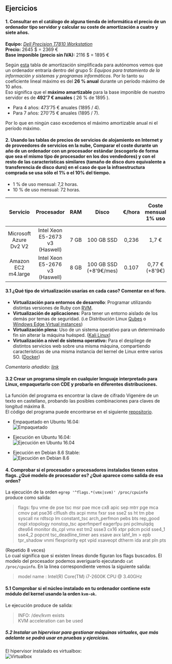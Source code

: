 ## Ejercicios

#### 1. Consultar en el catálogo de alguna tienda de informática el precio de un ordenador tipo servidor y calcular su coste de amortización a cuatro y siete años.

**Equipo:** [*Dell Precision T7810 Workstation*](https://www.theserverstore.com/content/dell-precision-t7810-workstation)  
**Precio:** 2645 $ = 2369 €  
**Base imponible (precio sin IVA):** 2116 $ = 1895 €

Según [esta](https://ayuda.cuentica.com/tabla-anos-porcentajes-amortizacion-simplificada-autonomos-y-profesionales/) tabla de amortización simplificada para autónomos vemos que un ordenador entraría dentro del grupo 5: *Equipos para tratamiento de la información y sistemas y programas informáticos*.
Por lo tanto su coeficiente lineal máximo es del **26 % anual** durante un período máximo de 10 años.  
Eso significa que el **máximo amartizable** para la base imponible de nuestro servidor es de **492'7 € anuales** ( 26 % de 1895 ).

* Para 4 años: 473'75 € anuales (1895 / 4).
* Para 7 años: 270'75 € anuales (1895 / 7).

Por lo que en ningún caso excedemos el máximo amortizable anual ni el período máximo.

#### 2. Usando las tablas de precios de servicios de alojamiento en Internet y de proveedores de servicios en la nube, Comparar el coste durante un año de un ordenador con un procesador estándar (escogerlo de forma que sea el mismo tipo de procesador en los dos vendedores) y con el resto de las características similares (tamaño de disco duro equivalente a transferencia de disco duro) en el caso de que la infraestructura comprada se usa sólo el 1% o el 10% del tiempo.

* 1 % de uso mensual: 7,2 horas.
* 10 % de uso mensual: 72 horas.

| Servicio  | Procesador | RAM | Disco | €/hora | Coste mensual 1% uso | Coste mensual 10% uso |
|:-:|:-:|:-:|:-:|:-:|:-:|:-:|
| Microsoft Azure Dv2 V2  | Intel Xeon E5-2673 v3 (Haswell) | 7 GB | 100 GB SSD | 0,236 | 1,7 € | 17 € |  
| Amazon EC2 m4.large | Intel Xeon E5-2676 v3 (Haswell) | 8 GB | 100 GB SSD (+8'9€/mes)| 0.107 | 0,77 € (+8'9€) | 16,6 € (con disco) | |

#### 3.1 ¿Qué tipo de virtualización usarías en cada caso? Comentar en el foro.
* **Virtualización para entornos de desarrollo**: Programar utilizando distintas versiones de Ruby con [RVM](https://rvm.io/rvm/basics).
*  **Virtualización de aplicaciones**: Para tener un entorno aislado de los demás por temas de seguridad. (i.e Distribución Linux [Qubes](https://www.qubes-os.org/) o [Windows Edge Virtual instances](http://arstechnica.com/information-technology/2016/09/windows-10-will-soon-run-edge-in-a-virtual-machine-to-keep-you-safe/))
* **Virtualización plena**: Uso de un sistema operativo para un determinado fin sin alterar la máquina huésped. ([Kali Linux](http://es.docs.kali.org/general-use-es/kali-linux-en-virtual-box))
*  **Virtualización a nivel de sistema operativo:** Para el despliege de distintos servicios web sobre una misma máquina, compartiendo características de una misma instancia del kernel de Linux entre varios SO. ([Docker](https://es.wikipedia.org/wiki/Docker_(software)))

*Comentario añadido: [link](https://github.com/JJ/IV16-17/issues/1)*

#### 3.2 Crear un programa simple en cualquier lenguaje interpretado para Linux, empaquetarlo con CDE y probarlo en diferentes distribuciones.

La función del programa es encontrar la clave de cifrado Vigenére de un texto en castellano, probando las posibles combinaciones para claves de longitud máxima 8.  
El código del programa puede encontrarse en el siguiente [repositorio](https://github.com/MarFerPra/vigenere-cracker).

* Empaquetado en Ubuntu 16.04:  
![Empaquetado](http://i1268.photobucket.com/albums/jj576/marcofp0/enpaquetado-cde_zpshiwg3ffz.jpg)

* Ejecución en Ubuntu 16.04:  
![Ejecución en Ubuntu 16.04](http://i1268.photobucket.com/albums/jj576/marcofp0/en-ubuntu_zpsxuibsgpu.jpg)

* Ejecución en Debian 8.6 Stable:  
![Ejecución en Debian 8.6](http://i1268.photobucket.com/albums/jj576/marcofp0/en-debian_zpstxeoirfe.jpg)

#### 4. Comprobar si el procesador o procesadores instalados tienen estos flags. ¿Qué modelo de procesador es? ¿Qué aparece como salida de esa orden?

La ejecución de la orden ``` egrep '^flags.*(vmx|svm)' /proc/cpuinfo ``` produce como salida:  

> flags: fpu vme de pse tsc msr pae mce cx8 apic sep mtrr pge mca cmov pat pse36 clflush dts
acpi mmx fxsr sse sse2 ss ht tm pbe syscall nx rdtscp lm constant_tsc arch_perfmon pebs bts
rep_good nopl xtopology nonstop_tsc aperfmperf eagerfpu pni pclmulqdq dtes64 monitor ds_cpl vmx est tm2 ssse3 cx16 xtpr pdcm pcid sse4_1 sse4_2 popcnt tsc_deadline_timer aes xsave avx lahf_lm > epb tpr_shadow vnmi flexpriority ept vpid xsaveopt dtherm ida arat pln pts

(Repetido 8 veces)  
Lo cual significa que si existen lineas donde figuran los flags buscados. El modelo del procesador podemos averiguarlo ejecutando ``` cat /proc/cpuinfo ```.
En la linea correspondiente vemos la siguiente salida:  
> model name	: Intel(R) Core(TM) i7-2600K CPU @ 3.40GHz

#### 5.1 Comprobar si el núcleo instalado en tu ordenador contiene este módulo del kernel usando la orden ``` kvm-ok ```.
Le ejecución produce de salida:  
> INFO: /dev/kvm exists  
> KVM acceleration can be used

##### 5.2 Instalar un hipervisor para gestionar máquinas virtuales, que más adelante se podrá usar en pruebas y ejercicios.
El hipervisor instalado es virtualbox:  
![Virtualbox](http://i1268.photobucket.com/albums/jj576/marcofp0/virtualbox_zpseoqvquol.png)
